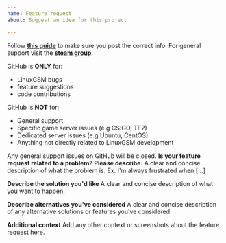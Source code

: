 ```yaml
---
name: Feature request
about: Suggest an idea for this project

---
```


Follow **[this guide](https://linuxgsm.com/support/#guide)** to make sure you post the correct info.
For general support visit the **[steam group](https://linuxgsm.com/steam)**.

GitHub is **ONLY** for:
* LinuxGSM bugs
* feature suggestions
* code contributions

GitHub is **NOT** for:
* General support
* Specific game server issues (e.g CS:GO, TF2)
* Dedicated server issues (e.g Ubuntu, CentOS)
* Anything not directly related to LinuxGSM development

Any general support issues on GitHub will be closed.
**Is your feature request related to a problem? Please describe.**
A clear and concise description of what the problem is. Ex. I'm always frustrated when [...]

**Describe the solution you'd like**
A clear and concise description of what you want to happen.

**Describe alternatives you've considered**
A clear and concise description of any alternative solutions or features you've considered.

**Additional context**
Add any other context or screenshots about the feature request here.
